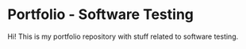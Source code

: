 # Portfolio - Software Testing
Hi! This is my portfolio repository with stuff related to software testing.
